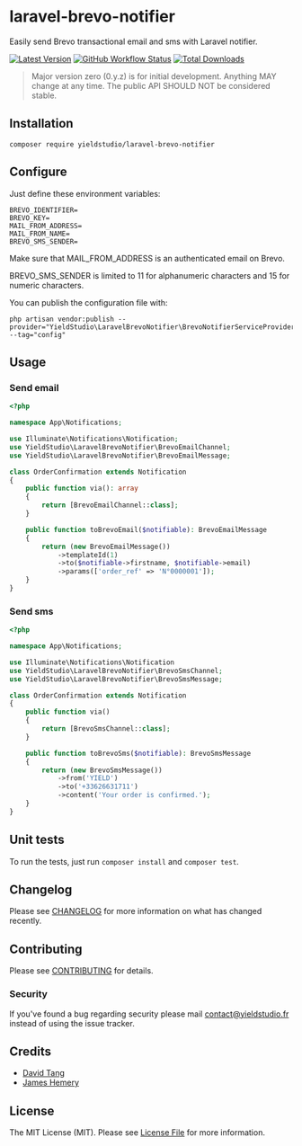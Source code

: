 # laravel-brevo-notifier

Easily send Brevo transactional email and sms with Laravel notifier.

[![Latest Version](https://img.shields.io/github/release/yieldstudio/laravel-brevo-notifier?style=flat-square)](https://github.com/yieldstudio/laravel-brevo-notifier/releases)
[![GitHub Workflow Status](https://img.shields.io/github/workflow/status/yieldstudio/laravel-brevo-notifier/tests?style=flat-square)](https://github.com/yieldstudio/laravel-brevo-notifier/actions/workflows/tests.yml)
[![Total Downloads](https://img.shields.io/packagist/dt/yieldstudio/laravel-brevo-notifier?style=flat-square)](https://packagist.org/packages/yieldstudio/laravel-brevo-notifier)

> Major version zero (0.y.z) is for initial development. Anything MAY change at any time. The public API SHOULD NOT be considered stable.

## Installation

	composer require yieldstudio/laravel-brevo-notifier

## Configure

Just define these environment variables:

```dotenv
BREVO_IDENTIFIER=
BREVO_KEY=
MAIL_FROM_ADDRESS=
MAIL_FROM_NAME=
BREVO_SMS_SENDER=
```

Make sure that MAIL_FROM_ADDRESS is an authenticated email on Brevo.

BREVO_SMS_SENDER is limited to 11 for alphanumeric characters and 15 for numeric characters.

You can publish the configuration file with:

```shell
php artisan vendor:publish --provider="YieldStudio\LaravelBrevoNotifier\BrevoNotifierServiceProvider" --tag="config"
```

## Usage

### Send email

```php
<?php

namespace App\Notifications;

use Illuminate\Notifications\Notification;
use YieldStudio\LaravelBrevoNotifier\BrevoEmailChannel;
use YieldStudio\LaravelBrevoNotifier\BrevoEmailMessage;

class OrderConfirmation extends Notification
{
    public function via(): array
    {
        return [BrevoEmailChannel::class];
    }

    public function toBrevoEmail($notifiable): BrevoEmailMessage
    {
        return (new BrevoEmailMessage())
            ->templateId(1)
            ->to($notifiable->firstname, $notifiable->email)
            ->params(['order_ref' => 'N°0000001']);
    }
}
```

### Send sms

```php
<?php

namespace App\Notifications;

use Illuminate\Notifications\Notification
use YieldStudio\LaravelBrevoNotifier\BrevoSmsChannel;
use YieldStudio\LaravelBrevoNotifier\BrevoSmsMessage;

class OrderConfirmation extends Notification
{
    public function via()
    {
        return [BrevoSmsChannel::class];
    }

    public function toBrevoSms($notifiable): BrevoSmsMessage
    {
        return (new BrevoSmsMessage())
            ->from('YIELD')
            ->to('+33626631711')
            ->content('Your order is confirmed.');
    }
}
```

## Unit tests

To run the tests, just run `composer install` and `composer test`.

## Changelog

Please see [CHANGELOG](CHANGELOG.md) for more information on what has changed recently.

## Contributing

Please see [CONTRIBUTING](https://raw.githubusercontent.com/YieldStudio/.github/main/CONTRIBUTING.md) for details.

### Security

If you've found a bug regarding security please mail [contact@yieldstudio.fr](mailto:contact@yieldstudio.fr) instead of using the issue tracker.

## Credits

- [David Tang](https://github.com/dtangdev)
- [James Hemery](https://github.com/jameshemery)

## License

The MIT License (MIT). Please see [License File](LICENSE.md) for more information.
